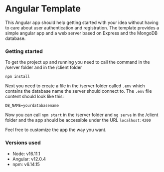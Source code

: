 # Angular Template

This Angular app should help getting started with your idea without having to care about user authentication and registration. 
The template provides a simple angular app and a web server based on Express and the MongoDB database.

### Getting started

To get the project up and running you need to call the command in the /server folder and in the /client folder
```
npm install
```
Next you need to create a file in the /server folder called ```.env``` which contains the database name the server should connect to.
The ```.env``` file content should look like this:
```
DB_NAME=yourdatabasename
```
Now you can call ```npm start``` in the /server folder and ```ng serve``` in the /client folder and the app should be accessible under the
URL ```localhost:4200```

Feel free to customize the app the way you want.

### Versions used
- Node: v16.11.1
- Angular: v12.0.4
- npm: v6.14.15
